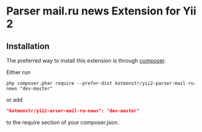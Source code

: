 Parser mail.ru news Extension for Yii 2
===========================

Installation
------------

The preferred way to install this extension is through [composer](http://getcomposer.org/download/).

Either run

```
php composer.phar require --prefer-dist kotmonstr/yii2-parser-mail-ru-news "dev-master"
```

or add

```json
"kotmonstr/yii2-arser-mail-ru-news": "dev-master"
```

to the require section of your composer.json.



